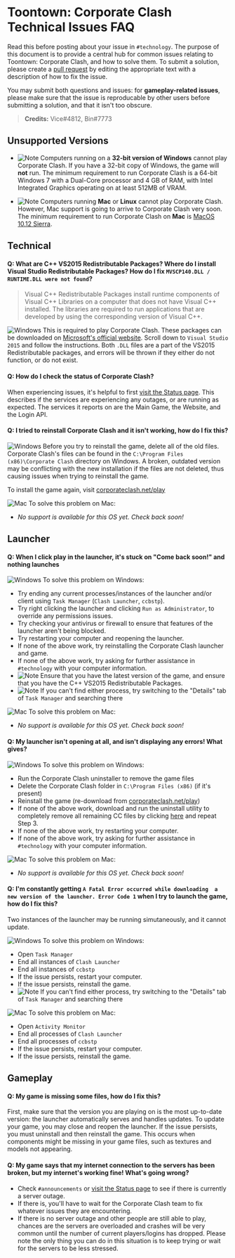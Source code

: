 # Toontown: Corporate Clash Technical Issues FAQ

Read this before posting about your issue in `#technology`. The purpose of this document is to provide a central hub for common issues relating to Toontown: Corporate Clash, and how to solve them. To submit a solution, please create a [pull request](https://github.com/Palmidence/Toontown/pulls) by editing the appropriate text with a description of how to fix the issue.

You may submit both questions and issues: for **gameplay-related issues**, please make sure that the issue is reproducable by other users before submitting a solution, and that it isn't too obscure.

>**Credits:** Vice#4812, Bin#7773

## Unsupported Versions

- ![Note](https://i.imgur.com/eifXPBC.png) Computers running on a **32-bit version of Windows** cannot play Corporate Clash. If you have a 32-bit copy of Windows, the game will **not** run. The minimum requirement to run Corporate Clash is a 64-bit Windows 7 with a	Dual-Core processor and	4 GB	of RAM, with Intel Integrated Graphics operating on at least 512MB of VRAM.

- ![Note](https://i.imgur.com/eifXPBC.png) Computers running **Mac** or **Linux** cannot play Corporate Clash. However, Mac support is going to arrive to Corporate Clash very soon. The minimum requirement to run Corporate Clash on **Mac** is [MacOS 10.12 Sierra](https://en.wikipedia.org/wiki/MacOS_Sierra).

## Technical

#### **Q:** What are C++ VS2015 Redistributable Packages? Where do I install Visual Studio Redistributable Packages? How do I fix `MVSCP140.DLL / RUNTIME.DLL were not found`?
 
>Visual C++ Redistributable Packages install runtime components of Visual C++ Libraries on a computer that does not have Visual C++ installed. The libraries are required to run applications that are developed by using the corresponding version of Visual C++.

![Windows](https://i.imgur.com/oB4EbDs.png) This is required to play Corporate Clash. These packages can be downloaded on [Microsoft's official website](https://www.microsoft.com/en-us/download/details.aspx?id=48145). Scroll down to `Visual Studio 2015` and follow the instructions. Both `.DLL` files are a part of the VS2015 Redistributable packages, and errors will be thrown if they either do not function, or do not exist.

#### **Q:** How do I check the status of Corporate Clash?

When experiencing issues, it's helpful to first [visit the Status page](https://status.corporateclash.net/). This describes if the services are experiencing any outages, or are running as expected. The services it reports on are the Main Game, the Website, and the Login API.

#### **Q:** I tried to reinstall Corporate Clash and it isn't working, how do I fix this?

![Windows](https://i.imgur.com/oB4EbDs.png) Before you try to reinstall the game, delete all of the old files. Corporate Clash's files can be found in the `C:\Program Files (x86)\Corporate Clash` directory on Windows. A broken, outdated version may be conflicting with the new installation if the files are not deleted, thus causing issues when trying to reinstall the game.

To install the game again, visit [corporateclash.net/play](https://corporateclash.net/play)

![Mac](https://i.imgur.com/bo61GBx.png) To solve this problem on Mac:
- _No support is available for this OS yet. Check back soon!_

## Launcher

#### **Q:** When I click play in the launcher, it's stuck on "Come back soon!" and nothing launches

![Windows](https://i.imgur.com/oB4EbDs.png) To solve this problem on Windows:
- Try ending any current processes/instances of the launcher and/or client using `Task Manager` (`Clash Launcher`, `ccbstp`).
- Try right clicking the launcher and clicking `Run as Administrator`, to override any permissions issues.
- Try checking your antivirus or firewall to ensure that features of the launcher aren't being blocked.
- Try restarting your computer and reopening the launcher.
- If none of the above work, try reinstalling the Corporate Clash launcher and game.
- If none of the above work, try asking for further assistance in `#technology` with your computer information.
- ![Note](https://i.imgur.com/eifXPBC.png) Ensure that you have the latest version of the game, and ensure that you have the C++ VS2015 Redistributable Packages.
- ![Note](https://i.imgur.com/eifXPBC.png) If you can't find either process, try switching to the "Details" tab of `Task Manager` and searching there

![Mac](https://i.imgur.com/bo61GBx.png) To solve this problem on Mac:
- _No support is available for this OS yet. Check back soon!_

#### **Q:** My launcher isn't opening at all, and isn't displaying any errors! What gives?

![Windows](https://i.imgur.com/oB4EbDs.png) To solve this problem on Windows:
- Run the Corporate Clash uninstaller to remove the game files
- Delete the Corporate Clash folder in `C:\Program Files (x86)` (if it's present)
- Reinstall the game (re-download from [corporateclash.net/play](corporateclash.net/play))
- If none of the above work, download and run the uninstall utility to completely remove all remaining CC files by clicking [here](https://drive.google.com/file/d/1aqk_CyY4NRV2W8umeUOBuL_PZgpj2llS/view?usp=sharing) and repeat Step 3.
- If none of the above work, try restarting your computer. 
- If none of the above work, try asking for further assistance in `#technology` with your computer information.

![Mac](https://i.imgur.com/bo61GBx.png) To solve this problem on Mac:
- _No support is available for this OS yet. Check back soon!_

#### **Q:** I'm constantly getting `A Fatal Error occurred while downloading  a new version of the launcher. Error Code 1` when I try to launch the game, how do I fix this?

Two instances of the launcher may be running simutaneously, and it cannot update.

![Windows](https://i.imgur.com/oB4EbDs.png) To solve this problem on Windows:
- Open `Task Manager`
- End all instances of `Clash Launcher`
- End all instances of `ccbstp`
- If the issue persists, restart your computer.
- If the issue persists, reinstall the game.
- ![Note](https://i.imgur.com/eifXPBC.png) If you can't find either process, try switching to the "Details" tab of `Task Manager` and searching there

![Mac](https://i.imgur.com/bo61GBx.png) To solve this problem on Mac:
- Open `Activity Monitor`
- End all processes of `Clash Launcher`
- End all processes of `ccbstp`
- If the issue persists, restart your computer.
- If the issue persists, reinstall the game.

## Gameplay

#### **Q:** My game is missing some files, how do I fix this?

First, make sure that the version you are playing on is the most up-to-date version: the launcher automatically serves and handles updates. To update your game, you may close and reopen the launcher. If the issue persists, you must uninstall and then reinstall the game. This occurs when components might be missing in your game files, such as textures and models not appearing.

#### **Q:** My game says that my internet connection to the servers has been broken, but my internet's working fine! What's going wrong?

- Check `#announcements` or [visit the Status page](https://status.corporateclash.net/) to see if there is currently a server outage.
- If there is, you'll have to wait for the Corporate Clash team to fix whatever issues they are encountering.
- If there is no server outage and other people are still able to play, chances are the servers are overloaded and crashes will be very common until the number of current players/logins has dropped. Please note the only thing you can do in this situation is to keep trying or wait for the servers to be less stressed.
